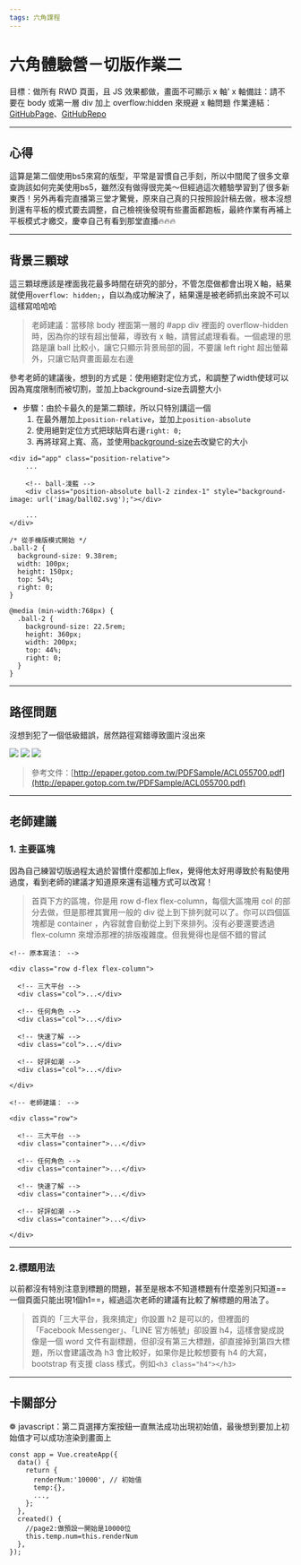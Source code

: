 ```yaml
---
tags: 六角課程
---
```

# 六角體驗營－切版作業二
目標：做所有 RWD 頁面，且 JS 效果都做，畫面不可顯示 x 軸'
x 軸備註：請不要在 body 或第一層 div 加上 overflow:hidden 來規避 x 軸問題
作業連結：[GitHubPage](https://irenelee18.github.io/chatTalker/)、[GitHubRepo](https://github.com/IreneLee18/chatTalker)


---

## 心得
這算是第二個使用bs5來寫的版型，平常是習慣自己手刻，所以中間爬了很多文章查詢該如何完美使用bs5，雖然沒有做得很完美～但經過這次體驗學習到了很多新東西！另外再看完直播第三堂才驚覺，原來自己真的只按照設計稿去做，根本沒想到還有平板的模式要去調整，自己檢視後發現有些畫面都跑板，最終作業有再補上平板模式才繳交，慶幸自己有看到那堂直播🔥🔥🔥


---

## 背景三顆球
這三顆球應該是裡面我花最多時間在研究的部分，不管怎麼做都會出現Ｘ軸，結果就使用`overflow: hidden;`，自以為成功解決了，結果還是被老師抓出來說不可以這樣寫哈哈哈
>老師建議：當移除 body 裡面第一層的 #app div 裡面的 overflow-hidden 時，因為你的球有超出螢幕，導致有 x 軸，請嘗試處理看看。一個處理的思路是讓 ball 比較小，讓它只顯示背景局部的圓，不要讓 left right 超出螢幕外，只讓它貼齊畫面最左右邊

參考老師的建議後，想到的方式是：使用絕對定位方式，和調整了width使球可以因為寬度限制而被切割，並加上background-size去調整大小

+ 步驟：由於卡最久的是第二顆球，所以只特別講這一個
    1. 在最外層加上`position-relative`，並加上`position-absolute`
    2. 使用絕對定位方式把球貼齊右邊`right: 0;`
    3. 再將球寫上寬、高，並使用[background-size](https://developer.mozilla.org/zh-CN/docs/Web/CSS/background-size)去改變它的大小
```htmlembedded=
<div id="app" class="position-relative">
    ...
    
    <!-- ball-淺藍 -->
    <div class="position-absolute ball-2 zindex-1" style="background-image: url('imag/ball02.svg');"></div>
     
    ...
</div>
```
```css=
/* 從手機版模式開始 */
.ball-2 {
  background-size: 9.38rem;
  width: 100px;
  height: 150px;
  top: 54%;
  right: 0;
}

@media (min-width:768px) {
  .ball-2 {
    background-size: 22.5rem;
    height: 360px;
    width: 200px;
    top: 44%;
    right: 0;
  }
}
```


---

## 路徑問題
沒想到犯了一個低級錯誤，居然路徑寫錯導致圖片沒出來

![](https://i.imgur.com/jLdnRjs.png)
![](https://i.imgur.com/hnl3tMo.png)
![](https://i.imgur.com/qKSipBA.png)

>參考文件：[http://epaper.gotop.com.tw/PDFSample/ACL055700.pdf](http://epaper.gotop.com.tw/PDFSample/ACL055700.pdf)


---

## 老師建議
### 1. 主要區塊

因為自己練習切版過程太過於習慣什麼都加上flex，覺得他太好用導致於有點使用過度，看到老師的建議才知道原來還有這種方式可以改寫！
>首頁下方的區塊，你是用 row d-flex flex-column，每個大區塊用 col 的部分去做，但是那裡其實用一般的 div 從上到下排列就可以了。你可以四個區塊都是 container ，內容就會自動從上到下來排列。沒有必要還要透過 flex-column 來增添那裡的排版複雜度。但我覺得也是個不錯的嘗試

```htmlembedded=
<!-- 原本寫法： -->

<div class="row d-flex flex-column">
    
  <!-- 三大平台 -->
  <div class="col">...</div>

  <!-- 任何角色 -->
  <div class="col">...</div>

  <!-- 快速了解 -->
  <div class="col">...</div>

  <!-- 好評如潮 -->
  <div class="col">...</div>
    
</div>
```
```htmlembedded=
<!-- 老師建議： -->

<div class="row">
    
  <!-- 三大平台 -->
  <div class="container">...</div>

  <!-- 任何角色 -->
  <div class="container">...</div>

  <!-- 快速了解 -->
  <div class="container">...</div>

  <!-- 好評如潮 -->
  <div class="container">...</div>
    
</div>
```


---

### 2.標題用法
以前都沒有特別注意到標題的問題，甚至是根本不知道標題有什麼差別只知道==一個頁面只能出現1個h1==，經過這次老師的建議有比較了解標題的用法了。


>首頁的「三大平台，我來搞定」你設置 h2 是可以的，但裡面的 「Facebook Messenger」、「LINE 官方帳號」卻設置 h4，這樣會變成說像是一個 word 文件有副標題，但卻沒有第三大標題，卻直接掉到第四大標題，所以會建議改為 h3 會比較好，如果你是比較想要有 h4 的大寫，bootstrap 有支援 class 樣式，例如`<h3 class="h4"></h3>`

---
## 卡關部分
❁ javascript：第二頁選擇方案按鈕一直無法成功出現初始值，最後想到要加上初始值才可以成功渲染到畫面上
```javascript=
const app = Vue.createApp({
  data() {
    return {
      renderNum:'10000', // 初始值
      temp:{},
      ...,
    };
  },
  created() {
    //page2:做預設一開始是10000位
    this.temp.num=this.renderNum
  },
});
```


